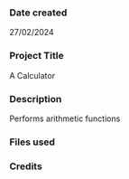 
### Date created
27/02/2024

### Project Title
A Calculator

### Description
Performs arithmetic functions

### Files used

### Credits


